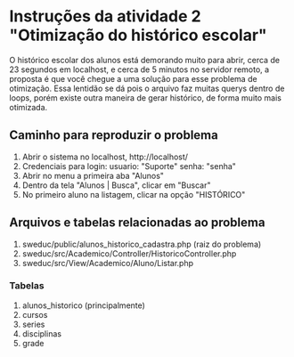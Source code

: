 # Instruções da atividade 2 "Otimização do histórico escolar"

O histórico escolar dos alunos está demorando muito para abrir, cerca de 23 segundos em localhost,
e cerca de 5 minutos no servidor remoto, a proposta é que você chegue a uma solução para esse
problema de otimização. Essa lentidão se dá pois o arquivo faz muitas querys dentro de loops, porém
existe outra maneira de gerar histórico, de forma muito mais otimizada.

## Caminho para reproduzir o problema
1. Abrir o sistema no localhost, http://localhost/
2. Credenciais para login: usuario: "Suporte" senha: "senha"
3. Abrir no menu a primeira aba "Alunos"
4. Dentro da tela "Alunos | Busca", clicar em "Buscar"
5. No primeiro aluno na listagem, clicar na opção "HISTÓRICO"

## Arquivos e tabelas relacionadas ao problema
1. sweduc/public/alunos_historico_cadastra.php (raiz do problema)
2. sweduc/src/Academico/Controller/HistoricoController.php
3. sweduc/src/View/Academico/Aluno/Listar.php

### Tabelas
1. alunos_historico (principalmente)
2. cursos
3. series
4. disciplinas
5. grade